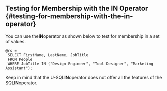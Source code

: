 ## Testing for Membership with the IN Operator {#testing-for-membership-with-the-in-operator}

You can use the**IN**operator as shown below to test for membership in a set of values.

```
@rs =
 SELECT FirstName, LastName, JobTitle
 FROM People
 WHERE JobTitle IN ("Design Engineer", "Tool Designer", "Marketing Assistant");

```

Keep in mind that the U-SQL**IN**operator does not offer all the features of the SQL**IN**operator.

